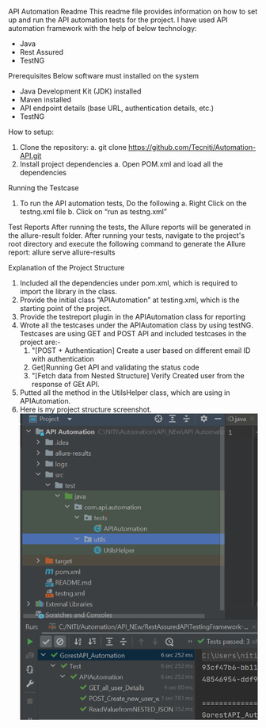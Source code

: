 API Automation Readme
This readme file provides information on how to set up and run the API automation tests for the project.
I have used API automation framework with the help of below technology:
-	Java
-	Rest Assured
-	TestNG

Prerequisites
Below software must installed on the system
-	Java Development Kit (JDK) installed
-	Maven installed
-	API endpoint details (base URL, authentication details, etc.)
-	TestNG

How to setup:
1.	Clone the repository:
    a.	git clone https://github.com/Tecniti/Automation-API.git
2.	Install project dependencies
    a.	Open POM.xml and load all the dependencies

Running the Testcase
1.	To run the API automation tests, Do the following
    a.	Right Click on the testng.xml file
    b.	Click on “run as testng.xml”

Test Reports
After running the tests, the Allure reports will be generated in the allure-result folder. After running your tests, navigate to the project's root directory and execute the following command to generate the Allure report:
	allure serve allure-results

Explanation of the Project Structure
1. Included all the dependencies under pom.xml, which is required to import the library in the class.
2. Provide the initial class “APIAutomation” at testing.xml, which is the starting point of the project.
3. Provide the testreport plugin in the APIAutomation class for reporting
4. Wrote all the testcases under the APIAutomation class by using testNG. Testcases are using GET and POST API and included testcases in the project are:- 
   1. "[POST + Authentication] Create a user based on different email ID with authentication 
   2. Get]Running Get API and validating the status code
   3. "[Fetch data from Nested Structure] Verify Created user from the response of GEt API.
5. Putted all the method in the UtilsHelper class, which are using in APIAutomation.
6. Here is my project structure screenshot.
![img.png](img.png)

